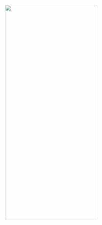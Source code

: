 <img src="https://github.com/devenK16/StartoonsAssignment/assets/91540949/611f4ac4-e4ed-4d86-a661-9b6e64e5d4a2" width="300" height="700">

